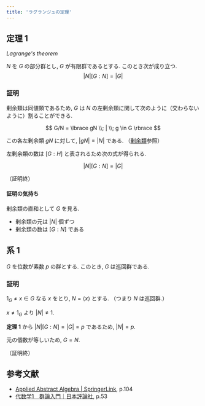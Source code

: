 ```yaml
---
title: 'ラグランジュの定理'
---
```


## 定理 1

*Lagrange's theorem*

$N$ を $G$ の部分群とし, $G$ が有限群であるとする. このとき次が成り立つ.
$$|N| \lbrack G:N \rbrack = |G|$$

### 証明

剰余類は同値類であるため, $G$ は $N$ の左剰余類に関して次のように（交わらないように）割ることができる.

$$
G/N = \lbrace gN \\; | \\; g \in G \rbrace
$$

この各左剰余類 $gN$ に対して, $|gN| = |N|$ である. （[剰余類](/notes/algebra/group/coset/)参照）

左剰余類の数は $\lbrack G:H \rbrack$ と表されるため次の式が得られる.

$$|N| \lbrack G:N \rbrack = |G|$$

（証明終）

#### 証明の気持ち

剰余類の直和として $G$ を見る.

- 剰余類の元は $|N|$ 個ずつ
- 剰余類の数は $\lbrack G:N \rbrack$ である

## 系 1

$G$ を位数が素数 $p$ の群とする. このとき, $G$ は巡回群である.

### 証明

$1_G \ne x \in G$ なる $x$ をとり, $N = \langle x \rangle$ とする. （つまり $N$ は巡回群.）

$x \ne 1_G$ より $|N| \ne 1$.

**定理 1** から $|N| \lbrack G:N \rbrack = |G| = p$ であるため, $|N| = p$.

元の個数が等しいため, $G = N$.

（証明終）

## 参考文献

- [Applied Abstract Algebra | SpringerLink](https://link.springer.com/book/10.1007/978-1-4757-2941-2), p.104
- [代数学1　群論入門｜日本評論社](https://www.nippyo.co.jp/shop/book/5462.html), p.53